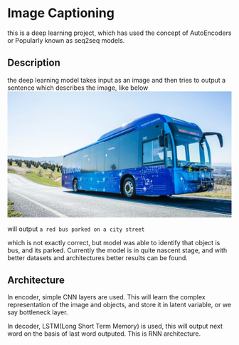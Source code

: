 # Image Captioning
this is a deep learning project, which has used the concept of AutoEncoders or Popularly known as seq2seq models. 

## Description
the deep learning model takes input as an image and then tries to output a sentence which describes the image, like below
![](electric_bus.jpg)

will output 
`a red bus parked on a city street`

which is not exactly correct, but model was able to identify that object is bus, and its parked. Currently the model is in quite nascent stage, and with better datasets and architectures better results can be found.

## Architecture
 
In encoder, simple CNN layers are used. This will learn the complex representation of the image and objects, and store it in latent variable, or we say bottleneck layer.

In decoder, LSTM(Long Short Term Memory) is used, this will output next word on the basis of last word outputed. This is RNN architecture.

